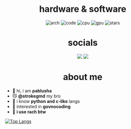 <div align="center">
  <h1>hardware & software</h1>
</div>

<div align="center">
  <img alt="arch" src="https://img.shields.io/badge/main_OS-gray?style=for-the-badge&logo=archlinux&logoColor=white&label=arch&labelColor=blue">
  <img alt="code" src="https://img.shields.io/badge/editor-gray?style=for-the-badge&logoColor=white&label=vscode&labelColor=blue">
  <img alt="cpu" src="https://img.shields.io/badge/i3--10105-gray?style=for-the-badge&logo=intel&logoColor=white&label=%20&labelColor=%230271c7">
  <img alt="gpu" src="https://img.shields.io/badge/gtx_1650-gray?style=for-the-badge&logo=nvidia&logoColor=white&label=%20&labelColor=%237fbd12">
  <img alt="stars" src="https://img.shields.io/github/stars/pablushaa?style=for-the-badge">
</div>

<div align="center">
  <h1>socials</h1>
</div>

<div align="center">
  <img src="https://img.shields.io/badge/Discord-gray?style=for-the-badge&logo=discord&logoColor=white&label=pablusha&labelColor=%235865f2">
  <a href="https://t.me/pablusha" target="_blank">
    <img src="https://img.shields.io/static/v1?message=Telegram&logo=telegram&label=&color=2CA5E0&logoColor=white&labelColor=&style=for-the-badge"/>
  </a>
</div>

<div align="center">
  <h1>about me</h1>
</div>

<p align="center">

- 👀 hi, i am **pablusha**
- 😼 **@strokegmd** my bro
- 🧇 i know **python and c-like** langs
- 💩 interested in **govnocoding**
- 🌿 **i use rach btw**

[![Top Langs](https://github-readme-stats.vercel.app/api/top-langs/?username=pablushaa&theme=dark&exclude_repo=AllahClientRecode)](https://github.com/pablushaa)
